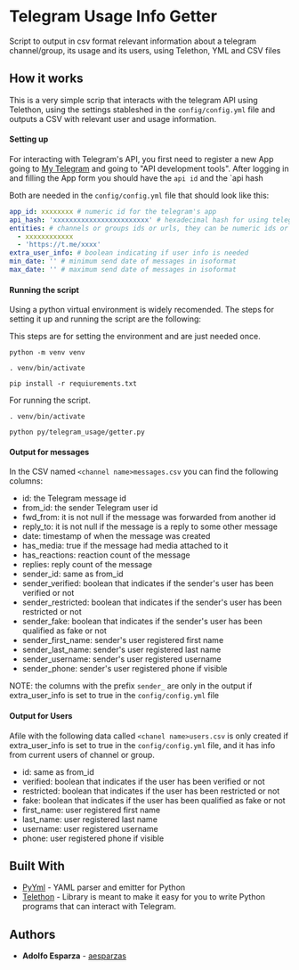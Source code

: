 # Telegram Usage Info Getter

Script to output in csv format relevant information about a telegram channel/group, its usage and its users, using Telethon, YML and CSV files

## How it works

This is a very simple scrip that interacts with the telegram API using Telethon, using the settings stableshed in the `config/config.yml` file and outputs a CSV with relevant user and usage information.

#### Setting up

For interacting with Telegram's API, you first need to register a new App going to [My Telegram](https://my.telegram.org/)
and going to "API development tools". After logging in and filling the App form you should have the `api id` and the `api hash

Both are needed in the `config/config.yml` file that should look like this:

```yaml
app_id: xxxxxxxx # numeric id for the telegram's app
api_hash: 'xxxxxxxxxxxxxxxxxxxxxxxx' # hexadecimal hash for using telegram's API
entities: # channels or groups ids or urls, they can be numeric ids or links
  - xxxxxxxxxxxx
  - 'https://t.me/xxxx'
extra_user_info: # boolean indicating if user info is needed
min_date: '' # minimum send date of messages in isoformat
max_date: '' # maximum send date of messages in isoformat
```

#### Running the script

Using a python virtual environment is widely recomended. The steps for setting it up and running the script are the following:

This steps are for setting the environment and are just needed once.

`python -m venv venv`

`. venv/bin/activate`

`pip install -r requiurements.txt`

For running the script.

`. venv/bin/activate`

`python py/telegram_usage/getter.py`

#### Output for messages

In the CSV named `<channel name>messages.csv` you can find the following columns:

 - id: the Telegram message id
 - from_id: the sender Telegram user id
 - fwd_from: it is not null if the message was forwarded from another id
 - reply_to: it is not null if the message is a reply to some other message
 - date: timestamp of when the message was created
 - has_media: true if the message had media attached to it
 - has_reactions: reaction count of the message
 - replies: reply count of the message
 - sender_id: same as from_id
 - sender_verified: boolean that indicates if the sender's user has been verified or not
 - sender_restricted: boolean that indicates if the sender's user has been restricted or not
 - sender_fake: boolean that indicates if the sender's user has been qualified as fake or not
 - sender_first_name: sender's user registered first name
 - sender_last_name: sender's user registered last name
 - sender_username: sender's user registered username
 - sender_phone: sender's user registered phone if visible

NOTE: the columns with the prefix `sender_` are only in the output if extra_user_info is set to true in the `config/config.yml` file

#### Output for Users

Afile with the following data called `<chanel name>users.csv` is only created if extra_user_info is set to true in the `config/config.yml` file,
and it has info from current users of channel or group.

 - id: same as from_id
 - verified: boolean that indicates if the user has been verified or not
 - restricted: boolean that indicates if the user has been restricted or not
 - fake: boolean that indicates if the user has been qualified as fake or not
 - first_name: user registered first name
 - last_name: user registered last name
 - username: user registered username
 - phone: user registered phone if visible

## Built With

* [PyYml](https://pypi.org/project/PyYAML/) - YAML parser and emitter for Python
* [Telethon](https://docs.telethon.dev/en/stable/) - Library is meant to make it easy for you to write Python programs that can interact with Telegram. 

## Authors

* **Adolfo Esparza** - [aesparzas](https://github.com/aesparzas)

